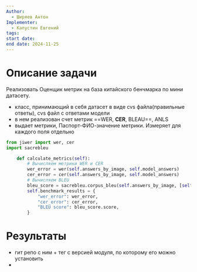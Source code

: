 ```yaml
---
Author:
  - Ширяев Антон
Implementer:
  - Капустин Евгений
tags: 
start date: 
end date: 2024-11-25
---
```

# Описание задачи

Реализовать Оценщик метрик на база китайского бенчмарка по мини датасету.
* класс, принимающий в себя датасет в виде cvs файла(правильные ответы), cvs файл с ответами модели
* в нем реализован счет метрик ==WER, **CER**, BLEAU==, ANLS
* выдает метрики, Паспорт-ФИО-значение метрики. Измеряет для каждого поля отдельно

```python
from jiwer import wer, cer
import sacrebleu

    def calculate_metrics(self):
        # Вычисляем метрики WER и CER
        wer_error = wer(self.answers_by_image, self.model_answers)
        cer_error = cer(self.answers_by_image, self.model_answers)
        # Вычисляем BLEU
        bleu_score = sacrebleu.corpus_bleu(self.answers_by_image, [self.model_answers])
        self.benchmark_results = {
            "wer_error": wer_error,
            "cer_error": cer_error,
            "BLEU score": bleu_score.score,
        }
```
# Результаты

* гит репо с ним + тег с версией модуля, по которому его можно установить
* 